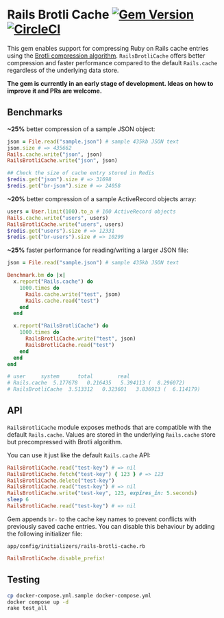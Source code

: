 # Rails Brotli Cache [![Gem Version](https://badge.fury.io/rb/rails-brotli-cache.svg)](https://badge.fury.io/rb/rails-brotli-cache) [![CircleCI](https://circleci.com/gh/pawurb/rails-brotli-cache.svg?style=svg)](https://circleci.com/gh/pawurb/rails-brotli-cache)

This gem enables support for compressing Ruby on Rails cache entries using the [Brotli compression algorithm](https://github.com/google/brotli). `RailsBrotliCache` offers better compression and faster performance compared to the default `Rails.cache` regardless of the underlying data store.

**The gem is currently in an early stage of development. Ideas on how to improve it and PRs are welcome.**

## Benchmarks

**~25%** better compression of a sample JSON object:

```ruby
json = File.read("sample.json") # sample 435kb JSON text
json.size # => 435662
Rails.cache.write("json", json)
RailsBrotliCache.write("json", json)

## Check the size of cache entry stored in Redis
$redis.get("json").size # => 31698
$redis.get("br-json").size # => 24058
```

**~20%** better compression of a sample ActiveRecord objects array:

```ruby
users = User.limit(100).to_a # 100 ActiveRecord objects
Rails.cache.write("users", users)
RailsBrotliCache.write("users", users)
$redis.get("users").size # => 12331
$redis.get("br-users").size # => 10299
```


**~25%** faster performance for reading/writing a larger JSON file:

```ruby
json = File.read("sample.json") # sample 435kb JSON text

Benchmark.bm do |x|
  x.report("Rails.cache") do
    1000.times do
      Rails.cache.write("test", json)
      Rails.cache.read("test")
    end
  end

  x.report("RailsBrotliCache") do
    1000.times do
      RailsBrotliCache.write("test", json)
      RailsBrotliCache.read("test")
    end
  end
end

# user     system      total        real
# Rails.cache  5.177678   0.216435   5.394113 (  8.296072)
# RailsBrotliCache  3.513312   0.323601   3.836913 (  6.114179)
```

## API

`RailsBrotliCache` module exposes methods that are compatible with the default `Rails.cache`. Values are stored in the underlying `Rails.cache` store but precompressed with Brotli algorithm.

You can use it just like the default `Rails.cache` API:

```ruby
RailsBrotliCache.read("test-key") # => nil
RailsBrotliCache.fetch("test-key") { 123 } # => 123
RailsBrotliCache.delete("test-key")
RailsBrotliCache.read("test-key") # => nil
RailsBrotliCache.write("test-key", 123, expires_in: 5.seconds)
sleep 6
RailsBrotliCache.read("test-key") # => nil

```

Gem appends `br-` to the cache key names to prevent conflicts with previously saved cache entries. You can disable this behaviour by adding the following initializer file:

`app/config/initializers/rails-brotli-cache.rb`

```ruby
RailsBrotliCache.disable_prefix!
```

## Testing

```bash
cp docker-compose.yml.sample docker-compose.yml
docker compose up -d
rake test_all
```
